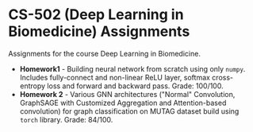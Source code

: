 # CS-502 (Deep Learning in Biomedicine) Assignments  

Assignments for the course Deep Learning in Biomedicine.  

* **Homework1** - Building neural network from scratch using only `numpy`. Includes fully-connect and non-linear ReLU layer, softmax cross-entropy loss and forward and backward pass. Grade: 100/100.
* **Homework 2** - Various GNN architectures ("Normal" Convolution, GraphSAGE with Customized Aggregation and Attention-based convolution) for graph classification on MUTAG dataset build using `torch` library. Grade: 84/100.
  
